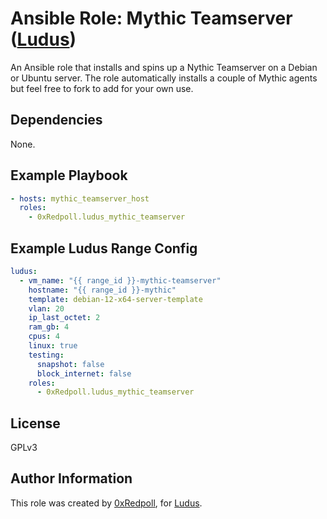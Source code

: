 # Ansible Role: Mythic Teamserver ([Ludus](https://ludus.cloud))

An Ansible role that installs and spins up a Nythic Teamserver on a Debian or Ubuntu server. The role automatically installs a couple of Mythic agents but feel free to fork to add for your own use.

## Dependencies

None.

## Example Playbook

```yaml
- hosts: mythic_teamserver_host
  roles:
    - 0xRedpoll.ludus_mythic_teamserver
```

## Example Ludus Range Config

```yaml
ludus:
  - vm_name: "{{ range_id }}-mythic-teamserver"
    hostname: "{{ range_id }}-mythic"
    template: debian-12-x64-server-template
    vlan: 20
    ip_last_octet: 2
    ram_gb: 4
    cpus: 4
    linux: true
    testing:
      snapshot: false
      block_internet: false
    roles:
      - 0xRedpoll.ludus_mythic_teamserver
```

## License

[//]: # (If you change the License type, be sure to change the actual LICENSE file as well)
GPLv3

## Author Information

This role was created by [0xRedpoll](https://github.com/0xRedpoll), for [Ludus](https://ludus.cloud/).
